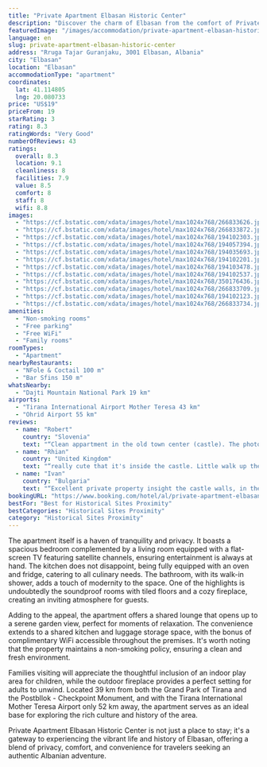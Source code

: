 ```yaml
---
title: "Private Apartment Elbasan Historic Center"
description: "Discover the charm of Elbasan from the comfort of Private Apartment Elbasan Historic Center, a gem situated just a stone's throw away from some of Albania's most significant landmarks."
featuredImage: "/images/accommodation/private-apartment-elbasan-historic-center-266833626.jpg"
language: en
slug: private-apartment-elbasan-historic-center
address: "Rruga Tajar Guranjaku, 3001 Elbasan, Albania"
city: "Elbasan"
location: "Elbasan"
accommodationType: "apartment"
coordinates:
  lat: 41.114805
  lng: 20.080733
price: "US$19"
priceFrom: 19
starRating: 3
rating: 8.3
ratingWords: "Very Good"
numberOfReviews: 43
ratings:
  overall: 8.3
  location: 9.1
  cleanliness: 8
  facilities: 7.9
  value: 8.5
  comfort: 8
  staff: 8
  wifi: 8.8
images:
  - "https://cf.bstatic.com/xdata/images/hotel/max1024x768/266833626.jpg?k=51afe4da44ee3000e60e59c2a20dcd9db1183a06848cea776ee6802b0a6ca7d0&o=&hp=1"
  - "https://cf.bstatic.com/xdata/images/hotel/max1024x768/266833872.jpg?k=205114560893db063356491b8cb7415ac77e244a53f2295de4d5c988e5913ab1&o=&hp=1"
  - "https://cf.bstatic.com/xdata/images/hotel/max1024x768/194102303.jpg?k=8c1c0bd4917eebe2e1de26acea5d57abaa8b3afe400d4330d36d03ee872c31de&o=&hp=1"
  - "https://cf.bstatic.com/xdata/images/hotel/max1024x768/194057394.jpg?k=af5a9feb64d61b380932a554e5aafbfdeee2b46a64fff352e74d0b5d77236cc9&o=&hp=1"
  - "https://cf.bstatic.com/xdata/images/hotel/max1024x768/194035693.jpg?k=f0cf1d200767598ae79c18069abb19598698699b28e4f7e65d377b647f9558b7&o=&hp=1"
  - "https://cf.bstatic.com/xdata/images/hotel/max1024x768/194102201.jpg?k=33ee0bee01bd703b184745566a04d5978f6e6fad5753240ae6e9bbb487552b1a&o=&hp=1"
  - "https://cf.bstatic.com/xdata/images/hotel/max1024x768/194103478.jpg?k=74b79d493384d017335d15724ea2031c43025a298b3f6e7886d0b3c5ec814cb0&o=&hp=1"
  - "https://cf.bstatic.com/xdata/images/hotel/max1024x768/194102537.jpg?k=250b3101d44ec37a21b23a23795e2e002295e2fd7f24ef97c80d70d76da9641a&o=&hp=1"
  - "https://cf.bstatic.com/xdata/images/hotel/max1024x768/350176436.jpg?k=0bcd5c6576673287cae892574774e7ea4d0528fd8360a13a3a25ad03f3e3ca60&o=&hp=1"
  - "https://cf.bstatic.com/xdata/images/hotel/max1024x768/266833709.jpg?k=fd4ced50d6b336375e606932018dbd7ba01d92150ad8a38b7e10110805226edd&o=&hp=1"
  - "https://cf.bstatic.com/xdata/images/hotel/max1024x768/194102123.jpg?k=73d2f1ee2090151ae0a7e7f7fd15bb4b1cf85ba33b2eecece6cfcb8c9037b3b0&o=&hp=1"
  - "https://cf.bstatic.com/xdata/images/hotel/max1024x768/266833734.jpg?k=15f11ecc34cbd294bce36b58a2aadc884969837107eeaf098c857e7335485b0d&o=&hp=1"
amenities:
  - "Non-smoking rooms"
  - "Free parking"
  - "Free WiFi"
  - "Family rooms"
roomTypes:
  - "Apartment"
nearbyRestaurants:
  - "NFole & Coctail 100 m"
  - "Bar Sfins 150 m"
whatsNearby:
  - "Dajti Mountain National Park 19 km"
airports:
  - "Tirana International Airport Mother Teresa 43 km"
  - "Ohrid Airport 55 km"
reviews:
  - name: "Robert"
    country: "Slovenia"
    text: "“Clean appartment in the old town center (castle). The photo of coloured door is very useful to find sccomodation (the entrance to the appartment is a couple of doors further up the street).”"
  - name: "Rhian"
    country: "United Kingdom"
    text: "“really cute that it's inside the castle. Little walk up the main road from the gate, just past the mosque. Very quiet at night. Nice sized apartment with plenty of sitting space. Hosts were great and patient when we couldn't decide if we wanted to...”"
  - name: "Ivan"
    country: "Bulgaria"
    text: "“Excellent private property insight the castle walls, in the city center. Very comfortable apartment with all the amenities needed, communication with owner was smooth. An old neighbor of the owner welcomed me at the property and although he spoken...”"
bookingURL: "https://www.booking.com/hotel/al/private-apartment-elbasan-historic-center-elbasan.en-gb.html?aid=8035640"
bestFor: "Best for Historical Sites Proximity"
bestCategories: "Historical Sites Proximity"
category: "Historical Sites Proximity"
---
```


The apartment itself is a haven of tranquility and privacy. It boasts a spacious bedroom complemented by a living room equipped with a flat-screen TV featuring satellite channels, ensuring entertainment is always at hand. The kitchen does not disappoint, being fully equipped with an oven and fridge, catering to all culinary needs. The bathroom, with its walk-in shower, adds a touch of modernity to the space. One of the highlights is undoubtedly the soundproof rooms with tiled floors and a cozy fireplace, creating an inviting atmosphere for guests.

Adding to the appeal, the apartment offers a shared lounge that opens up to a serene garden view, perfect for moments of relaxation. The convenience extends to a shared kitchen and luggage storage space, with the bonus of complimentary WiFi accessible throughout the premises. It's worth noting that the property maintains a non-smoking policy, ensuring a clean and fresh environment.

Families visiting will appreciate the thoughtful inclusion of an indoor play area for children, while the outdoor fireplace provides a perfect setting for adults to unwind. Located 39 km from both the Grand Park of Tirana and the Postbllok - Checkpoint Monument, and with the Tirana International Mother Teresa Airport only 52 km away, the apartment serves as an ideal base for exploring the rich culture and history of the area.

Private Apartment Elbasan Historic Center is not just a place to stay; it's a gateway to experiencing the vibrant life and history of Elbasan, offering a blend of privacy, comfort, and convenience for travelers seeking an authentic Albanian adventure.